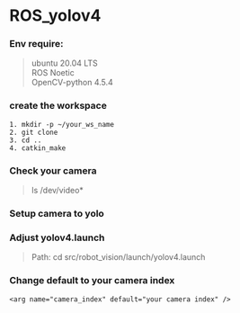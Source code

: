 # ROS_yolov4
### Env require:
> ubuntu 20.04 LTS   
> ROS Noetic  
> OpenCV-python 4.5.4  
### create the workspace
```
1. mkdir -p ~/your_ws_name
2. git clone 
3. cd ..   
4. catkin_make
```     
### Check your camera
> ls /dev/video*
### Setup camera to yolo
### Adjust yolov4.launch
> Path: cd src/robot_vision/launch/yolov4.launch
### Change default to your camera index
```
<arg name="camera_index" default="your camera index" />
```
